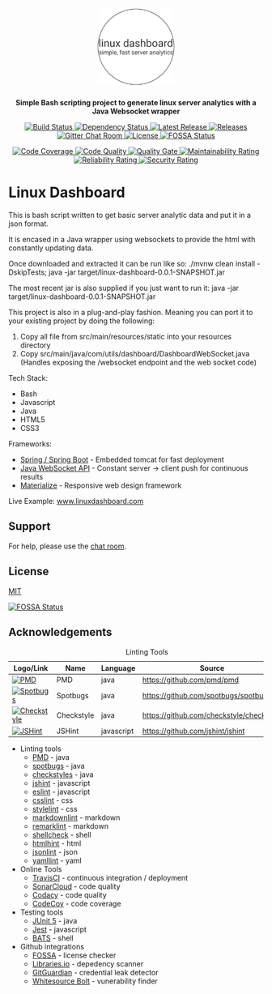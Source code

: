 <h1 align="center">
    <a href="linuxdashboard.com"><img alt="Linux Dashboard" width="30%" src="https://github.com/chandlerlucius/linux-dashboard/blob/master/src/main/resources/com/utils/dashboard/img/logo-dark.svg"/></a>
</h1>

<p align="center">
    <strong>Simple Bash scripting project to generate linux server
    analytics with a Java Websocket wrapper</strong>
</p>

<p align="center">
    <a href="https://travis-ci.org/chandlerlucius/linux-dashboard">
        <img src="https://travis-ci.org/chandlerlucius/linux-dashboard.svg" alt="Build Status">
    </a>
    <a href="https://libraries.io/github/chandlerlucius/linux-dashboard">
        <img src="https://img.shields.io/librariesio/github/chandlerlucius/linux-dashboard.svg" alt="Dependency Status" />
    </a>
    <a href="https://github.com/chandlerlucius/linux-dashboard/releases/latest">
        <img src="https://img.shields.io/github/release/chandlerlucius/linux-dashboard.svg" alt="Latest Release" />
    </a>
    <a href="https://github.com/chandlerlucius/linux-dashboard/releases">
        <img src="https://img.shields.io/github/downloads/chandlerlucius/linux-dashboard/total.svg" alt="Releases" />
    </a>
    <a href="https://gitter.im/chandlerlucius/linux-dashboard">
        <img src="https://badges.gitter.im/chandlerlucius/linux-dashboard.svg" alt="Gitter Chat Room" />
    </a>
    <a href="https://github.com/chandlerlucius/linux-dashboard/blob/master/LICENSE">
        <img src="https://img.shields.io/github/license/chandlerlucius/linux-dashboard.svg" alt="License" />
    </a>
    <a href="https://app.fossa.com/projects/git%2Bgithub.com%2Fchandlerlucius%2Flinux-dashboard?ref=badge_shield">
        <img src="https://app.fossa.com/api/projects/git%2Bgithub.com%2Fchandlerlucius%2Flinux-dashboard.svg?type=shield" alt="FOSSA Status" />
    </a>
</p>

<p align="center">
    <a href="https://codecov.io/gh/chandlerlucius/linux-dashboard">
        <img src="https://codecov.io/gh/chandlerlucius/linux-dashboard/branch/master/graph/badge.svg" alt="Code Coverage" />
    </a>
    <a href="https://www.codacy.com/app/chandlerlucius/linux-dashboard?utm_source=github.com&amp;utm_medium=referral&amp;utm_content=chandlerlucius/linux-dashboard&amp;utm_campaign=Badge_Grade">
        <img src="https://api.codacy.com/project/badge/Grade/c25d8a8f98ee4993a15a6f23ecf88b37" alt="Code Quality" />
    </a>
    <a href="https://sonarcloud.io/dashboard?id=com.utils%3Alinux-dashboard">
        <img src="https://sonarcloud.io/api/project_badges/measure?project=com.utils%3Alinux-dashboard&metric=alert_status" alt="Quality Gate" />
    </a>
    <a href="https://sonarcloud.io/dashboard?id=com.utils%3Alinux-dashboard">
        <img src="https://sonarcloud.io/api/project_badges/measure?project=com.utils%3Alinux-dashboard&metric=sqale_rating" alt="Maintainability Rating" />
    </a>
    <a href="https://sonarcloud.io/dashboard?id=com.utils%3Alinux-dashboard">
        <img src="https://sonarcloud.io/api/project_badges/measure?project=com.utils%3Alinux-dashboard&metric=reliability_rating" alt="Reliability Rating" />
    </a>
    <a href="https://sonarcloud.io/dashboard?id=com.utils%3Alinux-dashboard">
        <img src="https://sonarcloud.io/api/project_badges/measure?project=com.utils%3Alinux-dashboard&metric=security_rating" alt="Security Rating" />
    </a>
</p>

# Linux Dashboard

This is bash script written to get basic server
analytic data and put it in a json format.

It is encased in a Java wrapper using websockets
to provide the html with constantly updating data.

Once downloaded and extracted it can be run like so:
./mvnw clean install -DskipTests;
java -jar target/linux-dashboard-0.0.1-SNAPSHOT.jar

The most recent jar is also supplied if you just want to run it:
java -jar target/linux-dashboard-0.0.1-SNAPSHOT.jar

This project is also in a plug-and-play fashion.
Meaning you can port it to your existing project by doing the following:

1. Copy all file from src/main/resources/static into your resources directory
2. Copy src/main/java/com/utils/dashboard/DashboardWebSocket.java
(Handles exposing the /websocket endpoint and the web socket code)

Tech Stack:

* Bash
* Javascript
* Java
* HTML5
* CSS3

Frameworks:

* [Spring / Spring Boot]() - Embedded tomcat for fast deployment
* [Java WebSocket API]() - Constant server -> client push for continuous results
* [Materialize]() - Responsive web design framework

Live Example:
www.linuxdashboard.com

## Support

For help, please use the [chat room](https://gitter.im/chandlerlucius/linux-dashboard).

## License

[MIT](LICENSE)

[![FOSSA Status](https://app.fossa.com/api/projects/git%2Bgithub.com%2Fchandlerlucius%2Flinux-dashboard.svg?type=large)](https://app.fossa.com/projects/git%2Bgithub.com%2Fchandlerlucius%2Flinux-dashboard?ref=badge_large)

## Acknowledgements

<table>
<caption>Linting Tools</caption>
<thead>
    <tr>
        <th>Logo/Link</th>
        <th>Name</th>
        <th>Language</th>
        <th>Source</th>
    </tr>
</thead>
<tbody>
    <tr>
        <td>
            <a href="https://pmd.github.io" target="_blank" rel="noopener noreferrer">
                <img src="https://pmd.github.io/img/pmd_logo.png" alt="PMD" height="30px"/>
            </a>
        </td>
        <td>PMD</td>
        <td>java</td>
        <td>
            <a href="https://github.com/pmd/pmd" target="_blank" rel="noopener noreferrer">https://github.com/pmd/pmd</a>
        </td>
    </tr>
    <tr>
        <td>
            <a href="https://spotbugs.github.io" target="_blank" rel="noopener noreferrer">
                <img src="https://spotbugs.github.io/images/logos/spotbugs_icon_only_zoom_256px.png" alt="Spotbugs" height="30px"/>
            </a>
        </td>
        <td>Spotbugs</td>
        <td>java</td>
        <td>
            <a href="https://github.com/spotbugs/spotbugs" target="_blank" rel="noopener noreferrer">https://github.com/spotbugs/spotbugs</a>
        </td>
    </tr>
    <tr>
        <td>
            <a href="http://checkstyle.sourceforge.net/" target="_blank" rel="noopener noreferrer">
                <img src="http://checkstyle.sourceforge.net/images/header-checkstyle-logo.png" alt="Checkstyle" height="30px"/>
            </a>
        </td>
        <td>Checkstyle</td>
        <td>java</td>
        <td>
            <a href="https://github.com/checkstyle/checkstyle" target="_blank" rel="noopener noreferrer">https://github.com/checkstyle/checkstyle</a>
        </td>
    </tr>
    <tr>
        <td>
            <a href="https://jshint.com/" target="_blank" rel="noopener noreferrer">
                <img src="https://jshint.com/res/jshint-dark.png" alt="JSHint" height="30px"/>
            </a>
        </td>
        <td>JSHint</td>
        <td>javascript</td>
        <td>
            <a href="https://github.com/jshint/jshint" target="_blank" rel="noopener noreferrer">https://github.com/jshint/jshint</a>
        </td>
    </tr>
</tbody>
</table>

* Linting tools
  * [PMD]() - java
  * [spotbugs]() - java
  * [checkstyles]() - java
  * [jshint]() - javascript
  * [eslint]() - javascript
  * [csslint]() - css
  * [stylelint]() - css
  * [markdownlint]() - markdown
  * [remarklint]() - markdown
  * [shellcheck]() - shell
  * [htmlhint]() - html
  * [jsonlint]() - json
  * [yamllint]() - yaml
* Online Tools
  * [TravisCI]() - continuous integration / deployment
  * [SonarCloud]() - code quality
  * [Codacy]() - code quality
  * [CodeCov]() - code coverage
* Testing tools
  * [JUnit 5]() - java
  * [Jest]() - javascript
  * [BATS]() - shell
* Github integrations
  * [FOSSA]() - license checker
  * [Libraries.io]() - depedency scanner
  * [GitGuardian]() - credential leak detector
  * [Whitesource Bolt]() - vunerability finder
